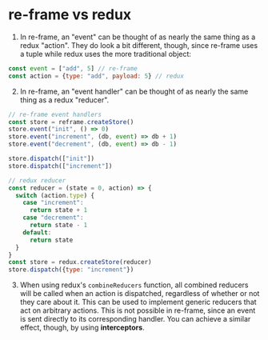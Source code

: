 # re-frame vs redux

1. In re-frame, an "event" can be thought of as nearly the same thing as a redux "action". They do look a bit different, though, since re-frame uses a tuple while redux uses the more traditional object:

```js
const event = ["add", 5] // re-frame
const action = {type: "add", payload: 5} // redux
```

2. In re-frame, an "event handler" can be thought of as nearly the same thing as a redux "reducer".

```js
// re-frame event handlers
const store = reframe.createStore()
store.event("init", () => 0)
store.event("increment", (db, event) => db + 1)
store.event("decrement", (db, event) => db - 1)

store.dispatch(["init"])
store.dispatch(["increment"])

// redux reducer
const reducer = (state = 0, action) => {
  switch (action.type) {
    case "increment":
      return state + 1
    case "decrement":
      return state - 1
    default:
      return state
  }
}
const store = redux.createStore(reducer)
store.dispatch({type: "increment"})
```

3. When using redux's `combineReducers` function, all combined reducers will be called when an action is dispatched, regardless of whether or not they care about it. This can be used to implement generic reducers that act on arbitrary actions. This is not possible in re-frame, since an event is sent directly to its corresponding handler. You can achieve a similar effect, though, by using **interceptors**.
